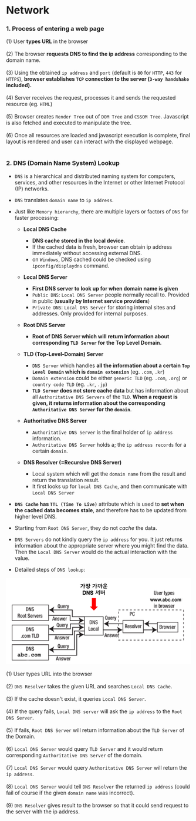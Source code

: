 # Network

### 1. Process of entering a web page
(1) User **types URL** in the browser<br><br>
(2) The browser **requests DNS to find the ip address** corresponding to the domain name.<br><br>
(3) Using the obtained `ip address` and `port` (default is `80` for `HTTP`, `443` for `HTTPS`), **browser establishes `TCP` connection to the server (`3-way handshake` included).**<br><br>
(4) Server receives the request, processes it and sends the requested resource (eg. `HTML`)<br><br>
(5) Browser creates `Render Tree` out of `DOM Tree` and `CSSOM Tree`. Javascript is also fetched and executed to manipulate the tree.<br><br>
(6) Once all resources are loaded and javascript execution is complete, final layout is rendered and user can interact with the displayed webpage.<br><br>


### 2. DNS (Domain Name System) Lookup
- `DNS` is a hierarchical and distributed naming system for computers, services, and other resources in the Internet or other Internet Protocol (IP) networks.
- `DNS` translates `domain name` to `ip address`.
- Just like `Memory hierarchy`, there are multiple layers or factors of `DNS` for faster processing:
    - **Local DNS Cache**
        - **DNS cache stored in the local device**.
        - If the cached data is fresh, browser can obtain ip address immediately without accessing external DNS.
        - on `Windows`, DNS cached could be checked using `ipconfig/displaydns` command.

    - **Local DNS Server**
        - **First DNS server to look up for when domain name is given**
        - `Public DNS`: `Local DNS Server` people normally recall to. Provided in public (**usually by Internet service providers**)
        - `Private DNS`: `Local DNS Server` for storing internal sites and addresses. Only provided for internal purposes.
    
    - **Root DNS Server**
        - **Root of DNS Server which will return information about corresponding `TLD Server` for the Top Level Domain.**


    - **TLD (Top-Level-Domain) Server**
        - `DNS Server` which handles **all the information about a certain `Top Level Domain` which is `domain extension`** (eg. `.com`, `.kr`)
        - `Domain extension` could be either `generic TLD` (eg. `.com`, `.org`) or `country code TLD` (eg. `.kr`, `.jp`)
        - **`TLD Server` does not store cache data** but has information about all `Authoritative DNS Servers` of the `TLD`. **When a request is given, it returns information about the corresponding `Authoritative DNS Server` for the `domain`**.

    - **Authoritative DNS Server**
        - `Authoritative DNS Server` is the final holder of `ip address` information.
        - `Authoritative DNS Server` holds a; the `ip address records` for a certain `domain`.

    - **DNS Resolver (=Recursive DNS Server)**
        - Local system which will get the `domain name` from the result and return the translation result.
        - It first looks up for `local DNS Cache`, and then communicate with `Local DNS Server`


- **`DNS Cache` has `TTL (Time To Live)`** attribute which is used to **set when the cached data becomes stale**, and therefore has to be updated from higher level DNS.
- Starting from `Root DNS Server`, they do not *cache* the data.
- `DNS Servers` do not kindly query the `ip address` for you. It just returns information about the appropriate server where you might find the data. Then the `Local DNS Server` would do the actual interaction with the value.
- Detailed steps of `DNS lookup`:

![DNS Lookup steps](image.png)

(1) User types URL into the browser<br><br>
(2) `DNS Resolver` takes the given URL and searches `Local DNS Cache`.<br><br>
(3) If the cache doesn't exist, it queries `Local DNS Server`.<br><br>
(4) If the query fails, `Local DNS server` will ask the `ip address` to the `Root DNS Server`.<br><br>
(5) If fails, `Root DNS Server` will return information about the `TLD Server` of the Domain.<br><br>
(6) `Local DNS Server` would query `TLD Server` and it would return corresponding `Authoritative DNS Server` of the domain.<br><br>
(7) `Local DNS Server` would query `Authoritative DNS Server` will return the `ip address`.<br><br>
(8) `Local DNS Server` would tell `DNS Resolver` the returned `ip address` (could fail of course if the given `domain name` was incorrect).<br><br>
(9) `DNS Resolver` gives result to the browser so that it could send request to the server with the ip address.<br><br>